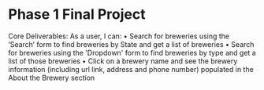 # Phase 1 Final Project
Core Deliverables:
As a user, I can:
•	Search for breweries using the ‘Search’ form to find breweries by State and get a list of breweries
•	Search for breweries using the 'Dropdown' form to find breweries by type and get a list of those breweries
•	Click on a brewery name and see the brewery information (including url link, address and phone number) populated in the About the Brewery section


